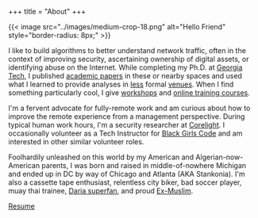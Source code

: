 +++
title = "About"
+++

{{< image src="../images/medium-crop-18.png" alt="Hello Friend" style="border-radius: 8px;" >}}

I like to build algorithms to better understand network traffic, often
in the context of improving security, ascertaining ownership of
digital assets, or identifying abuse on the Internet. While completing
my Ph.D. at [Georgia Tech](https://www.cc.gatech.edu/), I published
[academic
papers](https://scholar.google.com/citations?user=WLiTyjsAAAAJ) in
these or nearby spaces and used what I learned to provide analyses in
[less](../posts) formal
[venues](https://iisp.gatech.edu/cybersecurity-news-commentary-january-2017).
When I find something particularly cool, I give
[workshops](https://forum.defcon.org/node/228551) and [online training
courses](https://learning.oreilly.com/live-training/courses/hands-on-adversarial-machine-learning/0636920285342/).

I'm a fervent advocate for fully-remote work and am curious about how
to improve the remote experience from a management perspective. During
typical human work hours, I'm a security researcher at
[Corelight](https://corelight.com/). I occasionally volunteer as a
Tech Instructor for [Black Girls Code](http://www.blackgirlscode.com/)
and am interested in other similar volunteer roles.

Foolhardily unleashed on this world by my American and Algerian-now-American
parents, I was born and raised in middle-of-nowhere Michigan and ended up in DC
by way of Chicago and Atlanta (AKA Stankonia). I'm also a cassette tape
enthusiast, relentless city biker, bad soccer player, muay thai trainee, [Daria
superfan](https://www.instagram.com/dariascreens/), and proud
[Ex-Muslim](https://exmuslims.org/ex-muslims-of-north-america-debuts-billboards-in-atlanta-chicago-houston/).

[Resume](https://yacin.nadji.us/docs/resume.pdf)